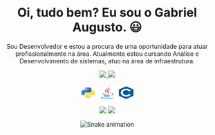 <div>

<h1 align="center">
    Oi, tudo bem? Eu sou o Gabriel Augusto.
<a https://www.linkedin.com/in/gabriel-augusto-525893205/">  😃️</a>
</h1>

<p align="center">
    Sou Desenvolvedor e estou a procura de uma oportunidade para atuar profissionalmente na área. Atualmente estou cursando Análise e Desenvolvimento de sistemas, atuo na área de infraestrutura.
</p>
</div>

 

<div align="center">
<a href="https://github.com/ThiagoXavierCP">
<img height="150em" src="https://github-readme-stats.vercel.app/api?username=ThiagoXavierCP&count_private=true&include_all_commits=true&show_icons=true&theme=dracula&hide_border=false&show_owner=true"/>
<img height="150em" src="https://github-readme-stats.vercel.app/api/top-langs/?username=ThiagoXavierCP&theme=dracula&hide_border=false&&layout=compact"/>
</a>
</div>

 

<div align="center" valign="top"><br>
<img align="center" alt="Python" height="30" width="40" src="https://raw.githubusercontent.com/devicons/devicon/master/icons/python/python-original.svg">
<img align="center" alt="Java" height="30" width="40" src="https://raw.githubusercontent.com/devicons/devicon/master/icons/java/java-original.svg">
<img align="center" alt="c" height="30" width="40" src="https://raw.githubusercontent.com/devicons/devicon/master/icons/c/c-plain.svg"> 
</div><br>

 

<div align="center">
<a href="https://www.instagram.com/souza_g10/" target="_blank"><img src="https://img.shields.io/badge/-Instagram-%23E4405F?style=for-the-badge&logo=instagram&logoColor=white" target="_blank"></a>
<a href="https://www.linkedin.com/in/gabriel-augusto-525893205/" target="_blank"><img src="https://img.shields.io/badge/-LinkedIn-%230077B5?style=for-the-badge&logo=linkedin&logoColor=white" target="_blank"></a> 


 

<div align="center">

 

  ![Snake animation](https://github.com/danielbped/danielbped/blob/output/github-contribution-grid-snake.svg)

</div>
